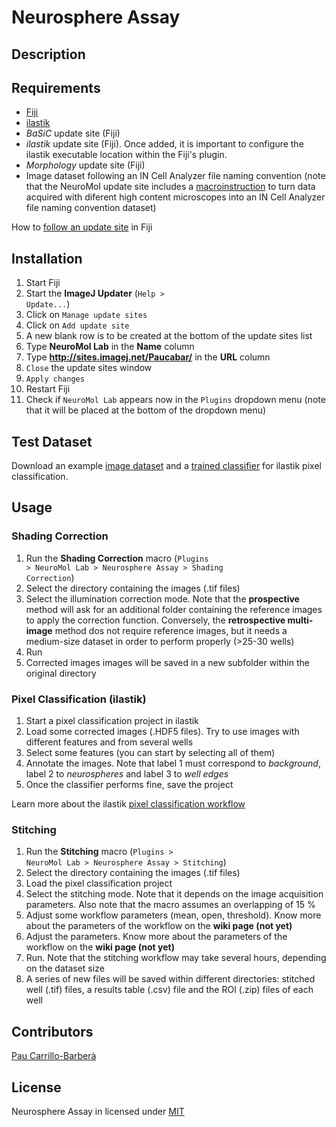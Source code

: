 # Neurosphere Assay

## Description



## Requirements

* [Fiji](https://fiji.sc/)
* [ilastik](https://www.ilastik.org/)
* _BaSiC_ update site (Fiji)
* _ilastik_ update site (Fiji). Once added, it is important to configure the ilastik executable location within the Fiji's plugin.
* _Morphology_ update site (Fiji)
* Image dataset following an IN Cell Analyzer file naming convention (note that the NeuroMol update site includes a [macroinstruction](https://github.com/paucabar/other_macros) to turn data acquired with diferent high content microscopes into an IN Cell Analyzer file naming convention dataset)

How to [follow an update site](https://imagej.net/Following_an_update_site) in Fiji

## Installation

1. Start Fiji
2. Start the **ImageJ Updater** (<code>Help > Update...</code>)
3. Click on <code>Manage update sites</code>
4. Click on <code>Add update site</code>
5. A new blank row is to be created at the bottom of the update sites list
6. Type **NeuroMol Lab** in the **Name** column
7. Type **http://sites.imagej.net/Paucabar/** in the **URL** column
8. <code>Close</code> the update sites window
9. <code>Apply changes</code>
10. Restart Fiji
11. Check if <code>NeuroMol Lab</code> appears now in the <code>Plugins</code> dropdown menu (note that it will be placed at the bottom of the dropdown menu)

## Test Dataset

Download an example [image dataset](https://drive.google.com/drive/folders/1W_UDxg4mbQ1qNeZo1tPUezNgmZxtMwkv?usp=sharing) and a [trained classifier](https://drive.google.com/drive/folders/1mgT7NOzUn5zvgJp47WbMRDCNR9f6efXg?usp=sharing) for ilastik pixel classification.

## Usage

### Shading Correction

1. Run the **Shading Correction** macro (<code>Plugins > NeuroMol Lab > Neurosphere Assay > Shading Correction</code>)
2. Select the directory containing the images (.tif files)
3. Select the illumination correction mode. Note that the **prospective** method will ask for an additional folder containing the reference images to apply the correction function. Conversely, the **retrospective multi-image** method dos not require reference images, but it needs a medium-size dataset in order to perform properly (>25-30 wells) 
4. Run
5. Corrected images  images will be saved in a new subfolder within the original directory

### Pixel Classification (ilastik)

1. Start a pixel classification project in ilastik
2. Load some corrected images (.HDF5 files). Try to use images with different features and from several wells
3. Select some features (you can start by selecting all of them)
4. Annotate the images. Note that label 1 must correspond to _background_, label 2 to _neurospheres_ and label 3 to _well edges_
5. Once the classifier performs fine, save the project

Learn more about the ilastik [pixel classification workflow](https://www.ilastik.org/documentation/pixelclassification/pixelclassification)

### Stitching

1. Run the **Stitching** macro (<code>Plugins > NeuroMol Lab > Neurosphere Assay > Stitching</code>)
2. Select the directory containing the images (.tif files)
3. Load the pixel classification project
4. Select the stitching mode. Note that it depends on the image acquisition parameters. Also note that the macro assumes an overlapping of 15 %
5. Adjust some workflow parameters (mean, open, threshold). Know more about the parameters of the workflow on the **wiki page (not yet)**
6. Adjust the parameters. Know more about the parameters of the workflow on the **wiki page (not yet)**
7. Run. Note that the stitching workflow may take several hours, depending on the dataset size
8. A series of new files will be saved within different directories: stitched well (.tif) files, a results table (.csv) file and the ROI (.zip) files of each well

## Contributors

[Pau Carrillo-Barberà](https://github.com/paucabar)

## License

Neurosphere Assay in licensed under [MIT](https://imagej.net/MIT)
